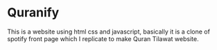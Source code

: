 # Quranify
This is a website using html css and javascript, basically it is a clone of spotify front page which I replicate to make Quran Tilawat website.
